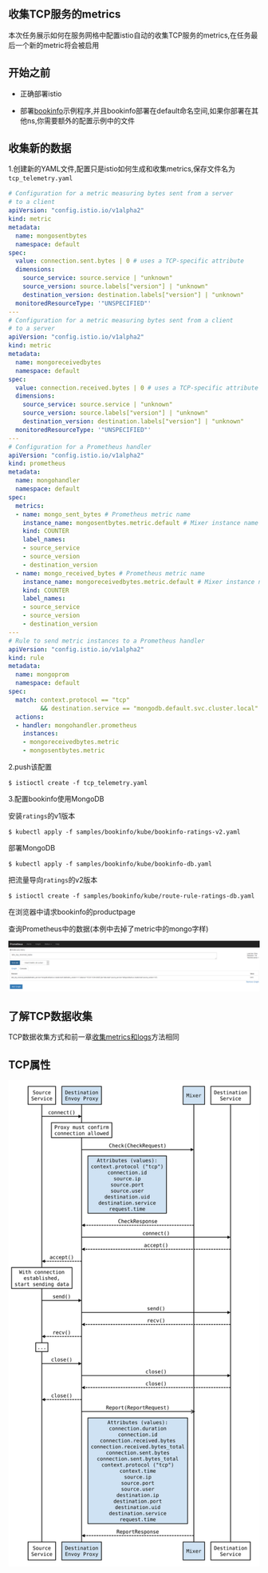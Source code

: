 ##  收集TCP服务的metrics

本次任务展示如何在服务网格中配置istio自动的收集TCP服务的metrics,在任务最后一个新的metric将会被启用

## 开始之前

- 正确部署istio

- 部署[bookinfo](https://istio.io/docs/guides/bookinfo/)示例程序,并且bookinfo部署在default命名空间,如果你部署在其他ns,你需要额外的配置示例中的文件

  

## 收集新的数据

1.创建新的YAML文件,配置只是istio如何生成和收集metrics,保存文件名为`tcp_telemetry.yaml`

```yaml
# Configuration for a metric measuring bytes sent from a server
# to a client
apiVersion: "config.istio.io/v1alpha2"
kind: metric
metadata:
  name: mongosentbytes
  namespace: default
spec:
  value: connection.sent.bytes | 0 # uses a TCP-specific attribute
  dimensions:
    source_service: source.service | "unknown"
    source_version: source.labels["version"] | "unknown"
    destination_version: destination.labels["version"] | "unknown"
  monitoredResourceType: '"UNSPECIFIED"'
---
# Configuration for a metric measuring bytes sent from a client
# to a server
apiVersion: "config.istio.io/v1alpha2"
kind: metric
metadata:
  name: mongoreceivedbytes
  namespace: default
spec:
  value: connection.received.bytes | 0 # uses a TCP-specific attribute
  dimensions:
    source_service: source.service | "unknown"
    source_version: source.labels["version"] | "unknown"
    destination_version: destination.labels["version"] | "unknown"
  monitoredResourceType: '"UNSPECIFIED"'
---
# Configuration for a Prometheus handler
apiVersion: "config.istio.io/v1alpha2"
kind: prometheus
metadata:
  name: mongohandler
  namespace: default
spec:
  metrics:
  - name: mongo_sent_bytes # Prometheus metric name
    instance_name: mongosentbytes.metric.default # Mixer instance name (fully-qualified)
    kind: COUNTER
    label_names:
    - source_service
    - source_version
    - destination_version
  - name: mongo_received_bytes # Prometheus metric name
    instance_name: mongoreceivedbytes.metric.default # Mixer instance name (fully-qualified)
    kind: COUNTER
    label_names:
    - source_service
    - source_version
    - destination_version
---
# Rule to send metric instances to a Prometheus handler
apiVersion: "config.istio.io/v1alpha2"
kind: rule
metadata:
  name: mongoprom
  namespace: default
spec:
  match: context.protocol == "tcp"
         && destination.service == "mongodb.default.svc.cluster.local"
  actions:
  - handler: mongohandler.prometheus
    instances:
    - mongoreceivedbytes.metric
    - mongosentbytes.metric

```

2.push该配置

```shell
$ istioctl create -f tcp_telemetry.yaml
```

3.配置bookinfo使用MongoDB



安装`ratings`的v1版本

```shell
$ kubectl apply -f samples/bookinfo/kube/bookinfo-ratings-v2.yaml
```

部署MongoDB

```shell
$ kubectl apply -f samples/bookinfo/kube/bookinfo-db.yaml
```

把流量导向`ratings`的v2版本

```
$ istioctl create -f samples/bookinfo/kube/route-rule-ratings-db.yaml
```

在浏览器中请求bookinfo的productpage

查询Prometheus中的数据(本例中去掉了metric中的mongo字样)

![1531126847435](../assets/1531126847435.png)

## 了解TCP数据收集

TCP数据收集方式和前一章[收集metrics和logs](../shou-jimetricshe-logs.md)方法相同

## TCP属性

![Attribute Generation Flow for TCP Services in an Istio Mesh.](../assets/istio-tcp-attribute-flow.svg) 